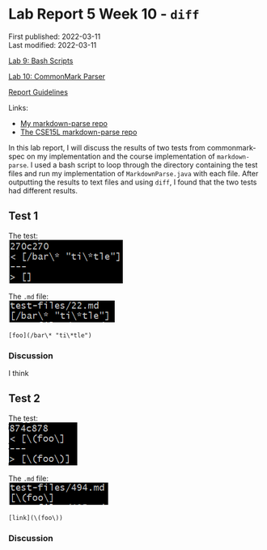 # Lab Report 5 Week 10 - `diff`

First published: 2022-03-11  
Last modified: 2022-03-11

[Lab 9: Bash Scripts](https://ucsd-cse15l-w22.github.io/week/week9/)

[Lab 10: CommonMark Parser](https://ucsd-cse15l-w22.github.io/week/week10/)

[Report Guidelines](https://ucsd-cse15l-w22.github.io/week/week10/#lab-report-5)

Links:
- [My markdown-parse repo](https://github.com/natalieycyoung/markdown-parse)
- [The CSE15L markdown-parse repo](https://github.com/ucsd-cse15l-w22/markdown-parse)

In this lab report, I will discuss the results of two tests from commonmark-spec on my implementation and the course implementation of `markdown-parse`. I used a bash script to loop through the directory containing the test files and run my implementation of `MarkdownParse.java` with each file. After outputting the results to text files and using `diff`, I found that the two tests had different results.

## Test 1

The test:  
![9-test-1](Images/9-test-1.png)

The `.md` file:  
![9-file-1](Images/9-file-1.png)

	[foo](/bar\* "ti\*tle")

### Discussion

I think 

## Test 2

The test:  
![9-test-2](Images/9-test-2.png)

The `.md` file:  
![9-file-2](Images/9-file-2.png)

	[link](\(foo\))	

### Discussion

